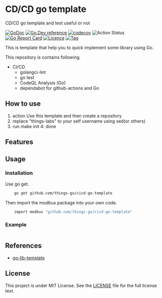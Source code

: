 # CD/CD go template
CD/CD go template and test useful or not 

[![GoDoc](https://godoc.org/github.com/things-labs/cicd-go-template?status.svg)](https://godoc.org/github.com/things-labs/cicd-go-template)
[![Go.Dev reference](https://img.shields.io/badge/go.dev-reference-blue?logo=go&logoColor=white)](https://pkg.go.dev/github.com/things-labs/cicd-go-template?tab=doc)
[![codecov](https://codecov.io/gh/things-labs/cicd-go-template/branch/main/graph/badge.svg)](https://codecov.io/gh/things-labs/cicd-go-template)
![Action Status](https://github.com/things-labs/cicd-go-template/workflows/Go/badge.svg)
[![Go Report Card](https://goreportcard.com/badge/github.com/things-labs/cicd-go-template)](https://goreportcard.com/report/github.com/things-labs/cicd-go-template)
[![Licence](https://img.shields.io/github/license/things-labs/cicd-go-template)](https://raw.githubusercontent.com/things-labs/cicd-go-template/main/LICENSE)
[![Tag](https://img.shields.io/github/v/tag/things-labs/cicd-go-template)](https://github.com/things-labs/cicd-go-template/tags)

This is template that help you to quick implement some library using Go.

This repository is contains following.

- CI/CD
    - golangci-lint
    - go test
    - CodeQL Analysis (Go)
    - dependabot for github-actions and Go

## How to use
1. action Use this template and then create a repository
2. replace "things-labs" to your self username using sed(or others)
3. run make init 
4: done
   
## Features


## Usage

### Installation

Use go get.
```bash
    go get github.com/things-go/cicd-go-template
```

Then import the modbus package into your own code.
```bash
    import modbus "github.com/things-go/cicd-go-template"
```

### Example

[embedmd]:# (_examples/main.go go)
```go

```

## References
- [go-lib-template](https://github.com/skanehira/go-lib-template)

## License

This project is under MIT License. See the [LICENSE](LICENSE) file for the full license text.